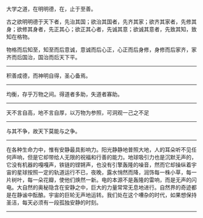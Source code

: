 大学之道，在明明德，在，止于至善。

古之欲明明德于天下者，先治其国；欲治其国者，先齐其家；欲齐其家者，先修其身；欲修其身者，先正其心；欲正其心者，先诚其意；欲诚其意者，先致其知，致知在格物。

物格而后知至，知至而后意诚，意诚而后心正，心正而后身修，身修而后家齐，家齐而后国治，国治而后天下平。

---

积善成德，而神明自得，圣心备焉。

---

均衡，存乎万物之间。得道者多助，失道者寡助。

--- 

天不言自高，地不言自厚，以万物为参照，可洞观一己之不足

---

与其不争，故天下莫能与之争。

---

在各种生命力中，惟有安静最具影响力。阳光静静地普照大地，人的耳朵听不见任何声响，但是它却带给人无限的祝福和行善的能力。地球吸引力也是沉默无声的，它没有机器的嘎嘎声，铁链的铿锵声，也没有引擎轰隆的噪音，然而它却操纵着宇宙的星球按照一定的轨道运行不已，夜晚，露水悄然而降，润饰每一株小草，每一片树叶，每一朵花瓣，使他们焕然一新。电的本源不是轰隆的雷响，而是无声的闪电。大自然的奥秘隐含在安静之中，巨大的力量常常无息地进行。自然界的奇迹都是在静谧中酝酿。宇宙的巨轮无声地运转。我们处在这个嘈杂的时代，如果想保持圣洁，每天必须有一段孤独安静的时刻。

---

